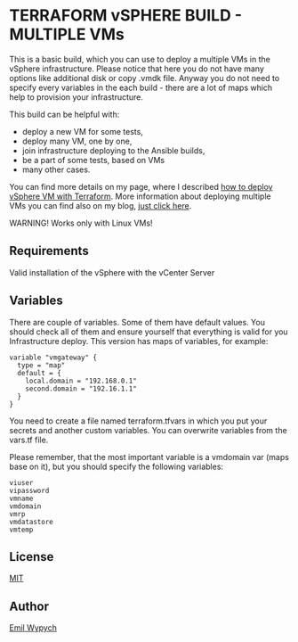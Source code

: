 TERRAFORM vSPHERE BUILD - MULTIPLE VMs
=======================

This is a basic build, which you can use to deploy a multiple VMs in the vSphere infrastructure. Please notice that here you do not have many options like additional disk or copy .vmdk file. Anyway you do not need to specify every variables in the each build - there are a lot of maps which help to provision your infrastructure.

This build can be helpful with:

- deploy a new VM for some tests,
- deploy many VM, one by one,
- join infrastructure deploying to the Ansible builds,
- be a part of some tests, based on VMs
- many other cases.

You can find more details on my page, where I described [how to deploy vSphere VM with Terraform](https://emilwypych.com/2017/02/26/deploying-vsphere-vm-with-terraform/). More information about deploying multiple VMs you can find also on my blog, [just click here](https://emilwypych.com/2017/10/15/deploying-multiple-vsphere-vms-terraform/).

WARNING! Works only with Linux VMs!

Requirements
----------

Valid installation of the vSphere with the vCenter Server

Variables
---------

There are couple of variables. Some of them have default values. You should check all of them and ensure yourself that everything is valid for you Infrastructure deploy. This version has maps of variables, for example:

```
variable "vmgateway" {
  type = "map"
  default = {
    local.domain = "192.168.0.1"
    second.domain = "192.16.1.1"
  }
}
```

You need to create a file named terraform.tfvars in which you put your secrets and another custom variables. You can overwrite variables from the vars.tf file.

Please remember, that the most important variable is a vmdomain var (maps base on it), but you should specify the following variables:

```
viuser
vipassword
vmname
vmdomain
vmrp
vmdatastore
vmtemp
```

License
----------

[MIT](https://tldrlegal.com/license/mit-license)

Author
-------

[Emil Wypych](https://emilwypych.com)